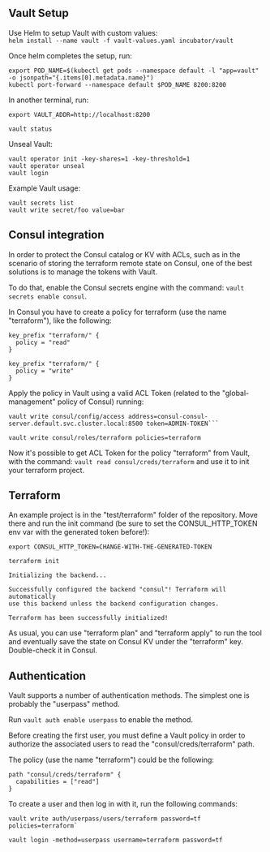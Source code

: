 ## Vault Setup

Use Helm to setup Vault with custom values:  
`helm install --name vault -f vault-values.yaml incubator/vault`

Once helm completes the setup, run:
```
export POD_NAME=$(kubectl get pods --namespace default -l "app=vault" -o jsonpath="{.items[0].metadata.name}")
kubectl port-forward --namespace default $POD_NAME 8200:8200
```

In another terminal, run:
```
export VAULT_ADDR=http://localhost:8200

vault status
```

Unseal Vault:

```
vault operator init -key-shares=1 -key-threshold=1
vault operator unseal
vault login
```

Example Vault usage:

```
vault secrets list
vault write secret/foo value=bar
```

## Consul integration

In order to protect the Consul catalog or KV with ACLs, such as in the scenario of storing the terraform remote state on Consul, one of the best solutions is to manage the tokens with Vault.

To do that, enable the Consul secrets engine with the command: `vault secrets enable consul`.

In Consul you have to create a policy for terraform (use the name "terraform"), like the following:

```
key_prefix "terraform/" {
  policy = "read"
}

key_prefix "terraform/" {
  policy = "write"
}
```

Apply the policy in Vault using a valid ACL Token (related to the "global-management" policy of Consul) running:

```
vault write consul/config/access address=consul-consul-server.default.svc.cluster.local:8500 token=ADMIN-TOKEN```

vault write consul/roles/terraform policies=terraform
```

Now it's possible to get ACL Token for the policy "terraform" from Vault, with the command: `vault read consul/creds/terraform` and use it to init your terraform project.

## Terraform

An example project is in the "test/terraform" folder of the repository. Move there and run the init command (be sure to set the CONSUL_HTTP_TOKEN env var with the generated token before!):

```
export CONSUL_HTTP_TOKEN=CHANGE-WITH-THE-GENERATED-TOKEN

terraform init

Initializing the backend...

Successfully configured the backend "consul"! Terraform will automatically
use this backend unless the backend configuration changes.

Terraform has been successfully initialized!
```

As usual, you can use "terraform plan" and "terraform apply" to run the tool and eventually save the state on Consul KV under the "terraform" key. Double-check it in Consul.

## Authentication

Vault supports a number of authentication methods. The simplest one is probably the "userpass" method. 

Run `vault auth enable userpass` to enable the method.

Before creating the first user, you must define a Vault policy in order to authorize the associated users to read the "consul/creds/terraform" path.

The policy (use the name "terraform") could be the following:

```
path "consul/creds/terraform" {
  capabilities = ["read"]
}
```

To create a user and then log in with it, run the following commands:

```
vault write auth/userpass/users/terraform password=tf policies=terraform`

vault login -method=userpass username=terraform password=tf
```